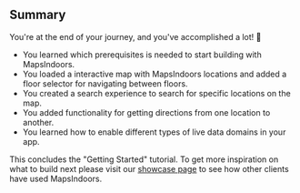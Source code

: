 ## Summary

You're at the end of your journey, and you've accomplished a lot! 🎉

* You learned which prerequisites is needed to start building with MapsIndoors.
* You loaded a interactive map with MapsIndoors locations and added a floor selector for navigating between floors.
* You created a search experience to search for specific locations on the map.
* You added functionality for getting directions from one location to another.
* You learned how to enable different types of live data domains in your app.

This concludes the "Getting Started" tutorial. To get more inspiration on what to build next please visit our [showcase page](https://www.mapspeople.com/showcases) to see how other clients have used MapsIndoors.
